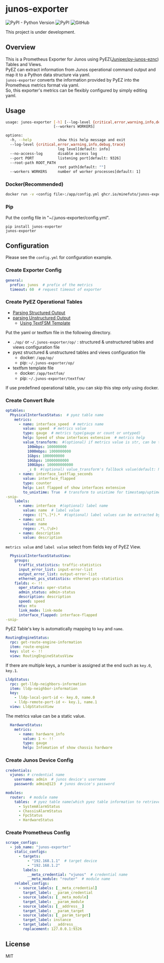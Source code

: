 # junos-exporter

![PyPI - Python Version](https://img.shields.io/pypi/pyversions/junos-exporter)
![PyPI](https://img.shields.io/pypi/v/junos-exporter)
![GitHub](https://img.shields.io/github/license/minefuto/junos-exporter)

This project is under development.

## Overview
This is a Prometheus Exporter for Junos using PyEZ([Juniper/py-junos-eznc](https://github.com/Juniper/py-junos-eznc)) Tables and Views.  
PyEZ can extract information from Junos operational command output and map it to a Python data structure via yaml.  
`junos-exporter` converts the information provided by PyEZ into the Prometheus metrics format via yaml.  
So, this exporter's metrics can be flexibly configured by simply editing yaml.  

## Usage

```sh
usage: junos-exporter [-h] [--log-level {critical,error,warning,info,debug,trace}] [--no-access-log] [--port PORT] [--root-path ROOT_PATH]
                      [--workers WORKERS]

options:
  -h, --help            show this help message and exit
  --log-level {critical,error,warning,info,debug,trace}
                        log level[default: info]
  --no-access-log       disable access log
  --port PORT           listening port[default: 9326]
  --root-path ROOT_PATH
                        root path[default: ""]
  --workers WORKERS     number of worker processes[default: 1]
```

### Docker(Recommended)
```bash
docker run -v <config file>:/app/config.yml ghcr.io/minefuto/junos-exporter
```

### Pip
Put the config file in "~/.junos-exporter/config.yml".
```
pip install junos-exporter
junos-exporter
```

## Configuration
Please see the `config.yml` for configuration example.

### Create Exporter Config
```yaml
general:
  prefix: junos  # prefix of the metrics
  timeout: 60  # request timeout of exporter
```

### Create PyEZ Operational Tables
- [Parsing Structured Output](https://www.juniper.net/documentation/us/en/software/junos-pyez/junos-pyez-developer/topics/task/junos-pyez-tables-op-defining.html)
- [parsing Unstructured Output](https://www.juniper.net/documentation/us/en/software/junos-pyez/junos-pyez-developer/topics/topic-map/junos-pyez-tables-op-unstructured-output-defining.html)
  - [Using TextFSM Template](https://www.juniper.net/documentation/us/en/software/junos-pyez/junos-pyez-developer/topics/concept/junos-pyez-tables-op-using-textfsm-templates.html)

Put the yaml or textfsm file in the following directory.
- `./op/` or `~/.junos-exporter/op/` : structured & unstructured tables and views configuration file
- pyez structured & unstructured tables and views configuration file
  - docker: `/app/op/`
  - pip: `~/.junos-exporter/op/`
- textfsm template file
  - docker: `/app/textfsm/`
  - pip: `~/.junos-exporter/textfsm/`

If use predefined operational table, you can skip this step only using docker.

### Create Convert Rule
```yaml
optables:
  PhysicalInterfaceStatus:  # pyez table name
    metrics:
      - name: interface_speed  # metrics name
        value: speed  # metrics value
        type: gauge  # metrics type(gauge or count or untyped)
        help: Speed of show interfaces extensive  # metrics help
        value_transform:  #(optional) if metrics value is str, can be transformed to float
          100mbps: 100000000
          1000mbps: 1000000000
          1Gbps: 1000000000
          10Gbps: 10000000000
          100Gbps: 100000000000
          _: 0  #(optional) value_transform's fallback value(default: NaN)
      - name: interface_lastflap_seconds
        value: interface_flapped
        type: counter
        help: Last flapped of show interfaces extensive
        to_unixtime: True  # transform to unixtime for timestamp/uptime  e.g. 2025-03-22 12:57:10, 10w3d 11:11:11
-snip-
    labels:
      - name: interface  #(optional) label name
        value: name  # label value
        regex: ([^\.]*).*  #(optional) label values can be extracted by using regexp
      - name: unit
        value: name
        regex: .*\.(\d+)
      - name: description
        value: description
```

`metrics value` and `label value` select from fields key of PyEZ View.
```yaml
  PhysicalInterfaceStatusView:
    groups:
      traffic_statistics: traffic-statistics
      input_error_list: input-error-list
      output_error_list: output-error-list
      ethernet_pcs_statistics: ethernet-pcs-statistics
    fields: <- !!
      oper_status: oper-status
      admin_status: admin-status
      description: description
      speed: speed
      mtu: mtu
      link_mode: link-mode
      interface_flapped: interface-flapped
-snip-
```
PyEZ Table's key is automatically mapping to `key` and `name`.
```yaml
RoutingEngineStatus:
  rpc: get-route-engine-information
  item: route-engine
  key: slot <- !!
  view: RoutingEngineStatusView
```
If there are multiple keys, a number is assigned at the end such as `key.0`, `key.1`.
```yaml
LldpStatus:
  rpc: get-lldp-neighbors-information
  item: lldp-neighbor-information
  key:
    - lldp-local-port-id <- key.0, name.0
    - lldp-remote-port-id <- key.1, name.1
  view: LldpStatusView
```
The metrics value can be a static value.
```yaml
  HardwareStatus:
    metrics:
      - name: hardware_info
        value: 1 <- !!
        type: gauge
        help: Infomation of show chassis hardware
```

### Create Junos Device Config
```yaml
credentials:
  vjunos: # credential name
    username: admin  # junos device's username
    password: admin@123  # junos device's password

modules:
  router:  # module name
    tables:  # pyez table name(which pyez table information to retrieve in this module)
      - SystemAlarmStatus
      - ChassisAlarmStatus
      - FpcStatus
      - HardwareStatus
```

### Create Prometheus Config
```yaml
scrape_configs:
  - job_name: "junos-exporter"
    static_configs:
      - targets:
          - "192.168.1.1"  # target device
          - "192.168.1.2"
        labels:
          __meta_credential: "vjunos"  # credential name
          __meta_module: "router"  # module name
    relabel_configs:
      - source_labels: [__meta_credential]
        target_label: __param_credential
      - source_labels: [__meta_module]
        target_label: __param_module
      - source_labels: [__address__]
        target_label: __param_target
      - source_labels: [__param_target]
        target_label: instance
      - target_label: __address__
        replacement: 127.0.0.1:9326
```

## License
MIT
